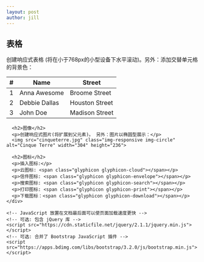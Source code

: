 ```yaml
---
layout: post
author: jill
---
```

 <div class="container">
      <h2>表格</h2>
      <p>创建响应式表格 (将在小于768px的小型设备下水平滚动)。另外：添加交替单元格的背景色：</p>      
      <div class="table-responsive">          
       <table class="table table-striped table-bordered">
         <thead>
           <tr>
             <th>#</th>
             <th>Name</th>
             <th>Street</th>
           </tr>
         </thead>
         <tbody>
           <tr>
             <td>1</td>
             <td>Anna Awesome</td>
             <td>Broome Street</td>
           </tr>
           <tr>
             <td>2</td>
             <td>Debbie Dallas</td>
             <td>Houston Street</td>
           </tr>
           <tr>
             <td>3</td>
             <td>John Doe</td>
             <td>Madison Street</td>
           </tr>
         </tbody>
       </table>
      </div>

      <h2>图像</h2>
      <p>创建响应式图片(将扩展到父元素)。 另外：图片以椭圆型展示：</p>            
      <img src="cinqueterre.jpg" class="img-responsive img-circle" alt="Cinque Terre" width="304" height="236"> 
      
      <h2>图标</h2>
      <p>插入图标:</p>      
      <p>云图标: <span class="glyphicon glyphicon-cloud"></span></p>      
      <p>信件图标: <span class="glyphicon glyphicon-envelope"></span></p>            
      <p>搜索图标: <span class="glyphicon glyphicon-search"></span></p>
      <p>打印图标: <span class="glyphicon glyphicon-print"></span></p>      
      <p>下载图标：<span class="glyphicon glyphicon-download"></span></p>      
    </div>

    <!-- JavaScript 放置在文档最后面可以使页面加载速度更快 -->
    <!-- 可选: 包含 jQuery 库 -->
    <script src="https://cdn.staticfile.net/jquery/2.1.1/jquery.min.js"></script>
    <!-- 可选: 合并了 Bootstrap JavaScript 插件 -->
    <script src="https://apps.bdimg.com/libs/bootstrap/3.2.0/js/bootstrap.min.js"></script>